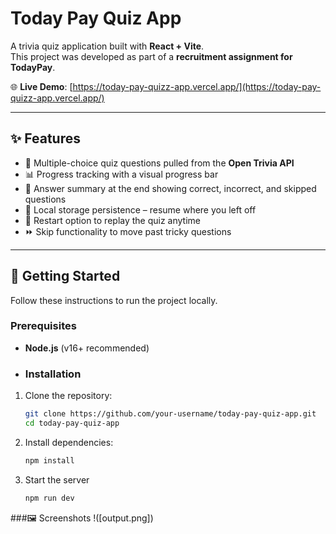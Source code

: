 # Today Pay Quiz App

A trivia quiz application built with **React + Vite**.  
This project was developed as part of a **recruitment assignment for TodayPay**.

🌐 **Live Demo**: [https://today-pay-quizz-app.vercel.app/](https://today-pay-quizz-app.vercel.app/)

---

## ✨ Features

- 🎯 Multiple-choice quiz questions pulled from the **Open Trivia API**  
- 📊 Progress tracking with a visual progress bar  
- 📝 Answer summary at the end showing correct, incorrect, and skipped questions  
- 💾 Local storage persistence – resume where you left off  
- 🔄 Restart option to replay the quiz anytime  
- ⏩ Skip functionality to move past tricky questions  

---

## 🚀 Getting Started

Follow these instructions to run the project locally.

### Prerequisites
- **Node.js** (v16+ recommended)
- ### Installation
1. Clone the repository:
   ```bash
   git clone https://github.com/your-username/today-pay-quiz-app.git
   cd today-pay-quiz-app

2. Install dependencies:
   ```bash
   npm install

2. Start the server
   ```bash
   npm run dev

###🖼️ Screenshots
!([output.png])

